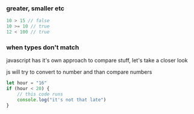 
### greater, smaller etc

``` js
10 > 15 // false
10 >= 10 // true
12 < 100 // true
```


### when types don't match

javascript has it's own approach to compare stuff, let's take a closer look

js will try to convert to number and than compare numbers
``` js
let hour = "16"
if (hour < 20) {
    // this code runs
    console.log("it's not that late")
}
```
